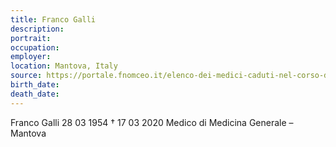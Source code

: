 ```yaml
---
title: Franco Galli
description: 
portrait: 
occupation: 
employer: 
location: Mantova, Italy
source: https://portale.fnomceo.it/elenco-dei-medici-caduti-nel-corso-dellepidemia-di-covid-19/
birth_date: 
death_date: 
---
```




Franco Galli 28 03 1954 † 17 03 2020
Medico di Medicina Generale  – Mantova